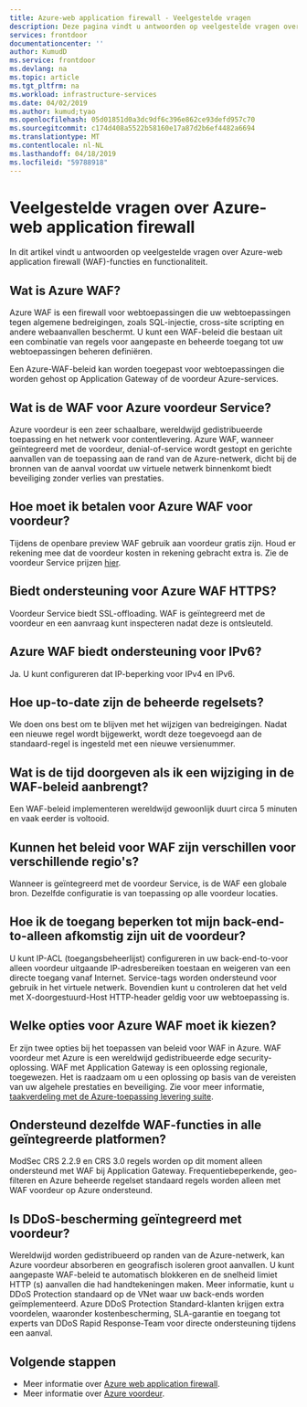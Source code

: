 ```yaml
---
title: Azure-web application firewall - Veelgestelde vragen
description: Deze pagina vindt u antwoorden op veelgestelde vragen over Azure voordeur Service
services: frontdoor
documentationcenter: ''
author: KumudD
ms.service: frontdoor
ms.devlang: na
ms.topic: article
ms.tgt_pltfrm: na
ms.workload: infrastructure-services
ms.date: 04/02/2019
ms.author: kumud;tyao
ms.openlocfilehash: 05d01851d0a3dc9df6c396e862ce93defd957c70
ms.sourcegitcommit: c174d408a5522b58160e17a87d2b6ef4482a6694
ms.translationtype: MT
ms.contentlocale: nl-NL
ms.lasthandoff: 04/18/2019
ms.locfileid: "59788918"
---
```

# <a name="frequently-asked-questions-for-azure-web-application-firewall"></a>Veelgestelde vragen over Azure-web application firewall

In dit artikel vindt u antwoorden op veelgestelde vragen over Azure-web application firewall (WAF)-functies en functionaliteit. 

## <a name="what-is-azure-waf"></a>Wat is Azure WAF?

Azure WAF is een firewall voor webtoepassingen die uw webtoepassingen tegen algemene bedreigingen, zoals SQL-injectie, cross-site scripting en andere webaanvallen beschermt. U kunt een WAF-beleid die bestaan uit een combinatie van regels voor aangepaste en beheerde toegang tot uw webtoepassingen beheren definiëren.

Een Azure-WAF-beleid kan worden toegepast voor webtoepassingen die worden gehost op Application Gateway of de voordeur Azure-services.

## <a name="what-is-waf-for-azure-front-door-service"></a>Wat is de WAF voor Azure voordeur Service? 

Azure voordeur is een zeer schaalbare, wereldwijd gedistribueerde toepassing en het netwerk voor contentlevering. Azure WAF, wanneer geïntegreerd met de voordeur, denial-of-service wordt gestopt en gerichte aanvallen van de toepassing aan de rand van de Azure-netwerk, dicht bij de bronnen van de aanval voordat uw virtuele netwerk binnenkomt biedt beveiliging zonder verlies van prestaties.

## <a name="how-will-i-be-charged-for-azure-waf-for-front-door"></a>Hoe moet ik betalen voor Azure WAF voor voordeur?
Tijdens de openbare preview WAF gebruik aan voordeur gratis zijn. Houd er rekening mee dat de voordeur kosten in rekening gebracht extra is. Zie de voordeur Service prijzen [hier](https://azure.microsoft.com/pricing/details/frontdoor/).

## <a name="does-azure-waf-support-https"></a>Biedt ondersteuning voor Azure WAF HTTPS?

Voordeur Service biedt SSL-offloading. WAF is geïntegreerd met de voordeur en een aanvraag kunt inspecteren nadat deze is ontsleuteld.

## <a name="does-azure-waf-support-ipv6"></a>Azure WAF biedt ondersteuning voor IPv6?

Ja. U kunt configureren dat IP-beperking voor IPv4 en IPv6.

## <a name="how-up-to-date-are-the-managed-rule-sets"></a>Hoe up-to-date zijn de beheerde regelsets?

We doen ons best om te blijven met het wijzigen van bedreigingen. Nadat een nieuwe regel wordt bijgewerkt, wordt deze toegevoegd aan de standaard-regel is ingesteld met een nieuwe versienummer.

## <a name="what-is-the-propagation-time-if-i-make-a-change-to-my-waf-policy"></a>Wat is de tijd doorgeven als ik een wijziging in de WAF-beleid aanbrengt?

Een WAF-beleid implementeren wereldwijd gewoonlijk duurt circa 5 minuten en vaak eerder is voltooid.

## <a name="can-waf-policies-be-different-for-different-regions"></a>Kunnen het beleid voor WAF zijn verschillen voor verschillende regio's?

Wanneer is geïntegreerd met de voordeur Service, is de WAF een globale bron. Dezelfde configuratie is van toepassing op alle voordeur locaties.
 
## <a name="how-do-i-limit-access-to-my-back-end-to-be-from-front-door-only"></a>Hoe ik de toegang beperken tot mijn back-end-to-alleen afkomstig zijn uit de voordeur?

U kunt IP-ACL (toegangsbeheerlijst) configureren in uw back-end-to-voor alleen voordeur uitgaande IP-adresbereiken toestaan en weigeren van een directe toegang vanaf Internet. Service-tags worden ondersteund voor gebruik in het virtuele netwerk. Bovendien kunt u controleren dat het veld met X-doorgestuurd-Host HTTP-header geldig voor uw webtoepassing is.




## <a name="which-azure-waf-options-should-i-choose"></a>Welke opties voor Azure WAF moet ik kiezen?

Er zijn twee opties bij het toepassen van beleid voor WAF in Azure. WAF voordeur met Azure is een wereldwijd gedistribueerde edge security-oplossing. WAF met Application Gateway is een oplossing regionale, toegewezen. Het is raadzaam om u een oplossing op basis van de vereisten van uw algehele prestaties en beveiliging. Zie voor meer informatie, [taakverdeling met de Azure-toepassing levering suite](https://docs.microsoft.com/azure/frontdoor/front-door-lb-with-azure-app-delivery-suite).


## <a name="do-you-support-same-waf-features-in-all-integrated-platforms"></a>Ondersteund dezelfde WAF-functies in alle geïntegreerde platformen?

ModSec CRS 2.2.9 en CRS 3.0 regels worden op dit moment alleen ondersteund met WAF bij Application Gateway. Frequentiebeperkende, geo-filteren en Azure beheerde regelset standaard regels worden alleen met WAF voordeur op Azure ondersteund.

## <a name="is-ddos-protection-integrated-with-front-door"></a>Is DDoS-bescherming geïntegreerd met voordeur? 

Wereldwijd worden gedistribueerd op randen van de Azure-netwerk, kan Azure voordeur absorberen en geografisch isoleren groot aanvallen. U kunt aangepaste WAF-beleid te automatisch blokkeren en de snelheid limiet HTTP (s) aanvallen die had handtekeningen maken. Meer informatie, kunt u DDoS Protection standaard op de VNet waar uw back-ends worden geïmplementeerd. Azure DDoS Protection Standard-klanten krijgen extra voordelen, waaronder kostenbescherming, SLA-garantie en toegang tot experts van DDoS Rapid Response-Team voor directe ondersteuning tijdens een aanval. 

## <a name="next-steps"></a>Volgende stappen

- Meer informatie over [Azure web application firewall](waf-overview.md).
- Meer informatie over [Azure voordeur](front-door-overview.md).
